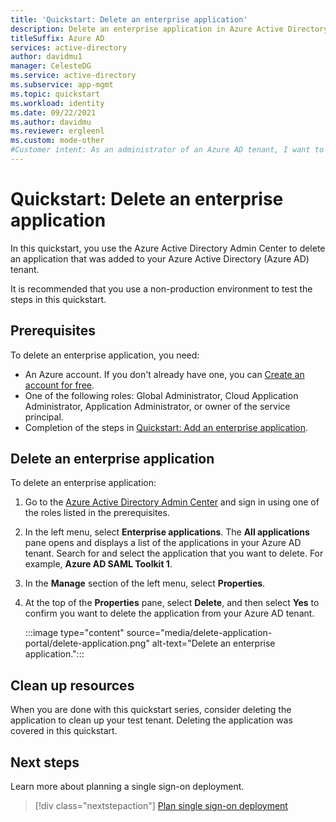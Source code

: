 ```yaml
---
title: 'Quickstart: Delete an enterprise application'
description: Delete an enterprise application in Azure Active Directory.
titleSuffix: Azure AD
services: active-directory
author: davidmu1
manager: CelesteDG
ms.service: active-directory
ms.subservice: app-mgmt
ms.topic: quickstart
ms.workload: identity
ms.date: 09/22/2021
ms.author: davidmu
ms.reviewer: ergleenl
ms.custom: mode-other
#Customer intent: As an administrator of an Azure AD tenant, I want to delete an enterprise application.
---
```


# Quickstart: Delete an enterprise application

In this quickstart, you use the Azure Active Directory Admin Center to delete an application that was added to your Azure Active Directory (Azure AD) tenant.

It is recommended that you use a non-production environment to test the steps in this quickstart.

## Prerequisites

To delete an enterprise application, you need:

- An Azure account. If you don't already have one, you can [Create an account for free](https://azure.microsoft.com/free/?WT.mc_id=A261C142F).
- One of the following roles: Global Administrator, Cloud Application Administrator, Application Administrator, or owner of the service principal.
- Completion of the steps in [Quickstart: Add an enterprise application](add-application-portal.md).

## Delete an enterprise application

To delete an enterprise application:

1. Go to the [Azure Active Directory Admin Center](https://aad.portal.azure.com) and sign in using one of the roles listed in the prerequisites.
1. In the left menu, select **Enterprise applications**. The **All applications** pane opens and displays a list of the applications in your Azure AD tenant. Search for and select the application that you want to delete. For example, **Azure AD SAML Toolkit 1**.
1. In the **Manage** section of the left menu, select **Properties**.
1. At the top of the **Properties** pane, select **Delete**, and then select **Yes** to confirm you want to delete the application from your Azure AD tenant.

    :::image type="content" source="media/delete-application-portal/delete-application.png" alt-text="Delete an enterprise application.":::

## Clean up resources

When you are done with this quickstart series, consider deleting the application to clean up your test tenant. Deleting the application was covered in this quickstart.

## Next steps

Learn more about planning a single sign-on deployment.
> [!div class="nextstepaction"]
> [Plan single sign-on deployment](plan-sso-deployment.md)
